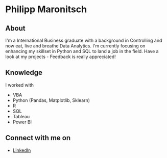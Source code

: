 # Philipp Maronitsch

## About
I'm a International Business graduate with a background in Controlling and now eat, live and breathe Data Analytics. I'm currently focusing on enhancing my skillset in Python and SQL to land a job in the field. Have a look at my projects - Feedback is really appreciated!

## Knowledge

I worked with
- VBA
- Python (Pandas, Matplotlib, Sklearn)
- R
- SQL
- Tableau
- Power BI

## Connect with me on

- [LinkedIn](https://www.linkedin.com/in/philippmaronitsch/)
